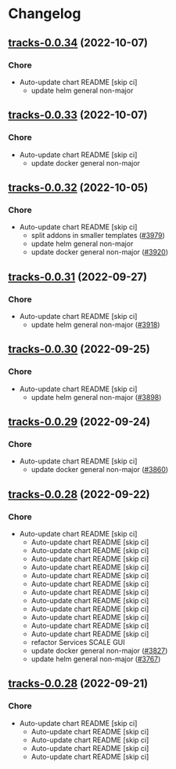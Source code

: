 # Changelog



## [tracks-0.0.34](https://github.com/truecharts/charts/compare/tracks-0.0.33...tracks-0.0.34) (2022-10-07)

### Chore

- Auto-update chart README [skip ci]
  - update helm general non-major




## [tracks-0.0.33](https://github.com/truecharts/charts/compare/tracks-0.0.32...tracks-0.0.33) (2022-10-07)

### Chore

- Auto-update chart README [skip ci]
  - update docker general non-major




## [tracks-0.0.32](https://github.com/truecharts/charts/compare/tracks-0.0.31...tracks-0.0.32) (2022-10-05)

### Chore

- Auto-update chart README [skip ci]
  - split addons in smaller templates ([#3979](https://github.com/truecharts/charts/issues/3979))
  - update helm general non-major
  - update docker general non-major ([#3920](https://github.com/truecharts/charts/issues/3920))




## [tracks-0.0.31](https://github.com/truecharts/charts/compare/tracks-0.0.30...tracks-0.0.31) (2022-09-27)

### Chore

- Auto-update chart README [skip ci]
  - update helm general non-major ([#3918](https://github.com/truecharts/charts/issues/3918))




## [tracks-0.0.30](https://github.com/truecharts/charts/compare/tracks-0.0.29...tracks-0.0.30) (2022-09-25)

### Chore

- Auto-update chart README [skip ci]
  - update helm general non-major ([#3898](https://github.com/truecharts/charts/issues/3898))




## [tracks-0.0.29](https://github.com/truecharts/charts/compare/tracks-0.0.28...tracks-0.0.29) (2022-09-24)

### Chore

- Auto-update chart README [skip ci]
  - update docker general non-major ([#3860](https://github.com/truecharts/charts/issues/3860))




## [tracks-0.0.28](https://github.com/truecharts/charts/compare/tracks-0.0.26...tracks-0.0.28) (2022-09-22)

### Chore

- Auto-update chart README [skip ci]
  - Auto-update chart README [skip ci]
  - Auto-update chart README [skip ci]
  - Auto-update chart README [skip ci]
  - Auto-update chart README [skip ci]
  - Auto-update chart README [skip ci]
  - Auto-update chart README [skip ci]
  - Auto-update chart README [skip ci]
  - Auto-update chart README [skip ci]
  - Auto-update chart README [skip ci]
  - Auto-update chart README [skip ci]
  - Auto-update chart README [skip ci]
  - Auto-update chart README [skip ci]
  - refactor Services SCALE GUI
  - update docker general non-major ([#3827](https://github.com/truecharts/charts/issues/3827))
  - update helm general non-major ([#3767](https://github.com/truecharts/charts/issues/3767))




## [tracks-0.0.28](https://github.com/truecharts/charts/compare/tracks-0.0.26...tracks-0.0.28) (2022-09-21)

### Chore

- Auto-update chart README [skip ci]
  - Auto-update chart README [skip ci]
  - Auto-update chart README [skip ci]
  - Auto-update chart README [skip ci]
  - Auto-update chart README [skip ci]
